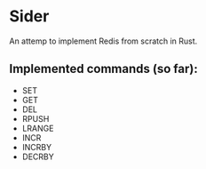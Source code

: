 # Sider

An attemp to implement Redis from scratch in Rust.

## Implemented commands (so far):

- SET
- GET
- DEL
- RPUSH
- LRANGE
- INCR
- INCRBY
- DECRBY
